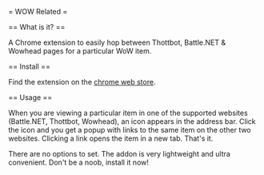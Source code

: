 = WOW Related =

== What is it? ==

A Chrome extension to easily hop between Thottbot, Battle.NET & Wowhead pages for a particular WoW item.

== Install ==

Find the extension on the [chrome web store](https://chrome.google.com/webstore/detail/wow-related/ohlahljgbhgacljmakhbhnkhfmffmpmh).

== Usage ==

When you are viewing a particular item in one of the supported websites (Battle.NET, Thottbot, Wowhead), an icon appears in the address bar. Click the icon and you get a popup with links to the same item on the other two websites. Clicking a link opens the item in a new tab. That's it.

There are no options to set. The addon is very lightweight and ultra convenient. Don't be a noob, install it now!

